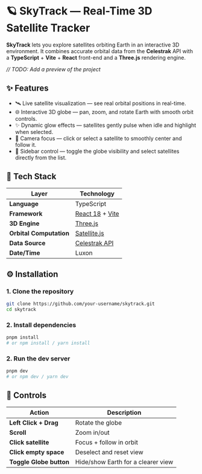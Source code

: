 # 🪐 SkyTrack — Real-Time 3D Satellite Tracker

**SkyTrack** lets you explore satellites orbiting Earth in an interactive 3D environment.
It combines accurate orbital data from the **Celestrak** API
 with a **TypeScript** + **Vite** + **React** front-end and a **Three.js** rendering engine.

*// TODO: Add a preview of the project*

## ✨ Features

- 🛰️ Live satellite visualization — see real orbital positions in real-time.
- 🌐 Interactive 3D globe — pan, zoom, and rotate Earth with smooth orbit controls.
- ✨ Dynamic glow effects — satellites gently pulse when idle and highlight when selected.
- 🎯 Camera focus — click or select a satellite to smoothly center and follow it.
- 🧭 Sidebar control — toggle the globe visibility and select satellites directly from the list.


## 🧱 Tech Stack

| Layer | Technology |
|-------|-------------|
| **Language** | TypeScript |
| **Framework** | [React 18](https://react.dev/) + [Vite](https://vitejs.dev/) |
| **3D Engine** | [Three.js](https://threejs.org/) |
| **Orbital Computation** | [Satellite.js](https://github.com/shashwatak/satellite-js) |
| **Data Source** | [Celestrak API](https://celestrak.org/NORAD/elements/) |
| **Date/Time** | Luxon |


## ⚙️ Installation

### 1. Clone the repository

```bash
git clone https://github.com/your-username/skytrack.git
cd skytrack
```

### 2. Install dependencies

```bash
pnpm install
# or npm install / yarn install
```

### 2. Run the dev server

```bash
pnpm dev
# or npm dev / yarn dev
```


## 🧭 Controls

| Action                  | Description                        |
| ----------------------- | ---------------------------------- |
| **Left Click + Drag**   | Rotate the globe                   |
| **Scroll**              | Zoom in/out                        |
| **Click satellite**     | Focus + follow in orbit            |
| **Click empty space**   | Deselect and reset view            |
| **Toggle Globe button** | Hide/show Earth for a clearer view |